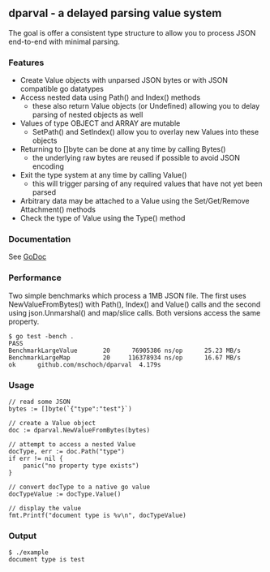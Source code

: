 ## dparval - a delayed parsing value system

The goal is offer a consistent type structure to allow you to process JSON end-to-end with minimal parsing.

### Features

* Create Value objects with unparsed JSON bytes or with JSON compatible go datatypes
* Access nested data using Path() and Index() methods
    * these also return Value objects (or Undefined) allowing you to delay parsing of nested objects as well
* Values of type OBJECT and ARRAY are mutable
    * SetPath() and SetIndex() allow you to overlay new Values into these objects
* Returning to []byte can be done at any time by calling Bytes()
    * the underlying raw bytes are reused if possible to avoid JSON encoding
* Exit the type system at any time by calling Value()
    * this will trigger parsing of any required values that have not yet been parsed
* Arbitrary data may be attached to a Value using the Set/Get/Remove Attachment() methods
* Check the type of Value using the Type() method

### Documentation

See [GoDoc](http://godoc.org/github.com/couchbase/dparval)

### Performance

Two simple benchmarks which process a 1MB JSON file.  The first uses NewValueFromBytes() with Path(), Index() and Value() calls and the second using json.Unmarshal() and map/slice calls.  Both versions access the same property.

    $ go test -bench .
    PASS
    BenchmarkLargeValue	      20	  76905386 ns/op	  25.23 MB/s
    BenchmarkLargeMap	      20	 116378934 ns/op	  16.67 MB/s
    ok  	github.com/mschoch/dparval	4.179s

### Usage

	// read some JSON
	bytes := []byte(`{"type":"test"}`)

	// create a Value object
	doc := dparval.NewValueFromBytes(bytes)

	// attempt to access a nested Value
	docType, err := doc.Path("type")
	if err != nil {
		panic("no property type exists")
	}

	// convert docType to a native go value
	docTypeValue := docType.Value()

	// display the value
	fmt.Printf("document type is %v\n", docTypeValue)

### Output

    $ ./example
    document type is test
